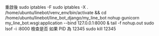 
重啟後
sudo iptables -F
sudo iptables -X
. /home/ubuntu/linebot/venv_env/bin/activate && cd /home/ubuntu/linebot/line_bot_django/my_line_bot
nohup gunicorn my_line_bot.wsgi:application --bind 127.0.0.1:8000 &
tail -f nohup.out
sudo lsof -i :8000 檢查是否
如果 PID 為 12345
sudo kill 12345


